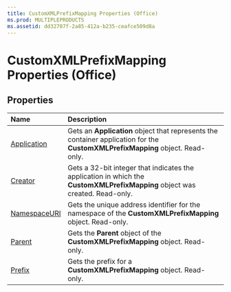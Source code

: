 ```yaml
---
title: CustomXMLPrefixMapping Properties (Office)
ms.prod: MULTIPLEPRODUCTS
ms.assetid: dd32707f-2a85-412a-b235-ceafce509d8a
---
```



# CustomXMLPrefixMapping Properties (Office)

## Properties



|**Name**|**Description**|
|:-----|:-----|
|[Application](customxmlprefixmapping-application-property-office.md)|Gets an  **Application** object that represents the container application for the **CustomXMLPrefixMapping** object. Read-only.|
|[Creator](customxmlprefixmapping-creator-property-office.md)|Gets a 32-bit integer that indicates the application in which the  **CustomXMLPrefixMapping** object was created. Read-only.|
|[NamespaceURI](customxmlprefixmapping-namespaceuri-property-office.md)|Gets the unique address identifier for the namespace of the  **CustomXMLPrefixMapping** object. Read-only.|
|[Parent](customxmlprefixmapping-parent-property-office.md)|Gets the  **Parent** object of the **CustomXMLPrefixMapping** object. Read-only.|
|[Prefix](customxmlprefixmapping-prefix-property-office.md)|Gets the prefix for a  **CustomXMLPrefixMapping** object. Read-only.|

